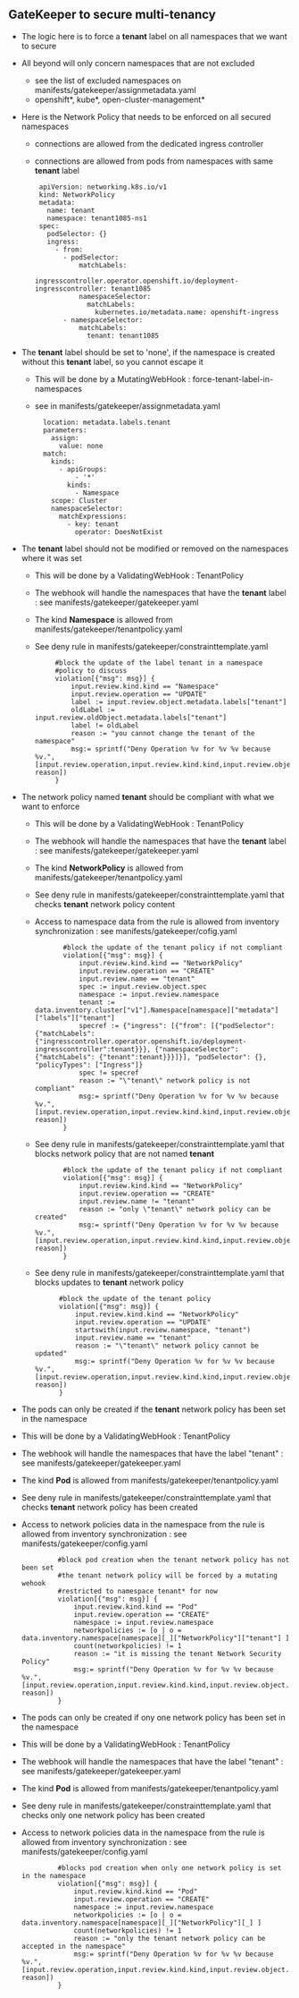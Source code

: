 ## GateKeeper to secure multi-tenancy

 * The logic here is to force a **tenant** label on all namespaces that we want to secure
 * All beyond will only concern namespaces that are not excluded 
   * see the list of excluded namespaces on manifests/gatekeeper/assignmetadata.yaml
   * openshift*, kube*, open-cluster-management*

 * Here is the Network Policy that needs to be enforced on all secured namespaces
   * connections are allowed from the dedicated ingress controller
   * connections are allowed from pods from namespaces with same **tenant** label

          apiVersion: networking.k8s.io/v1
          kind: NetworkPolicy
          metadata:
            name: tenant
            namespace: tenant1085-ns1
          spec:
            podSelector: {}
            ingress:
              - from:
                - podSelector:
                    matchLabels:
                      ingresscontroller.operator.openshift.io/deployment-ingresscontroller: tenant1085
                    namespaceSelector:
                      matchLabels:
                        kubernetes.io/metadata.name: openshift-ingress
                - namespaceSelector:
                    matchLabels:
                      tenant: tenant1085

 * The **tenant** label should be set to 'none', if the namespace is created without this **tenant** label, so you cannot escape it
   * This will be done by a MutatingWebHook : force-tenant-label-in-namespaces
   *  see in manifests/gatekeeper/assignmetadata.yaml

            location: metadata.labels.tenant
            parameters:
              assign:
                value: none
            match:
              kinds:
                - apiGroups:
                    - '*'
                  kinds:
                    - Namespace
              scope: Cluster
              namespaceSelector:
                matchExpressions:
                  - key: tenant
                    operator: DoesNotExist

 * The **tenant** label should not be modified or removed on the namespaces where it was set
   * This will be done by a ValidatingWebHook : TenantPolicy 
   * The webhook will handle the namespaces that have the **tenant** label : see manifests/gatekeeper/gatekeeper.yaml
   * The kind **Namespace** is allowed from manifests/gatekeeper/tenantpolicy.yaml
   * See deny rule in manifests/gatekeeper/constrainttemplate.yaml

              #block the update of the label tenant in a namespace
              #policy to discuss
              violation[{"msg": msg}] {
                  input.review.kind.kind == "Namespace"
                  input.review.operation == "UPDATE"
                  label := input.review.object.metadata.labels["tenant"]
                  oldLabel := input.review.oldObject.metadata.labels["tenant"]
                  label != oldLabel
                  reason := "you cannot change the tenant of the namespace"
                  msg:= sprintf("Deny Operation %v for %v %v because %v.",[input.review.operation,input.review.kind.kind,input.review.object.metadata.name, reason])
              }  

 * The network policy named **tenant** should be compliant with what we want to enforce
   * This will be done by a ValidatingWebHook : TenantPolicy 
   * The webhook will handle the namespaces that have the **tenant** label : see manifests/gatekeeper/gatekeeper.yaml
   * The kind **NetworkPolicy** is allowed from manifests/gatekeeper/tenantpolicy.yaml
   * See deny rule in manifests/gatekeeper/constrainttemplate.yaml that checks **tenant** network policy content
   * Access to namespace data from the rule is allowed from inventory synchronization : see manifests/gatekeeper/cofig.yaml

                #block the update of the tenant policy if not compliant
                violation[{"msg": msg}] {
                    input.review.kind.kind == "NetworkPolicy"
                    input.review.operation == "CREATE"
                    input.review.name == "tenant"
                    spec := input.review.object.spec
                    namespace := input.review.namespace
                    tenant := data.inventory.cluster["v1"].Namespace[namespace]["metadata"]["labels"]["tenant"]
                    specref := {"ingress": [{"from": [{"podSelector": {"matchLabels":{"ingresscontroller.operator.openshift.io/deployment-ingresscontroller":tenant}}}, {"namespaceSelector": {"matchLabels": {"tenant":tenant}}}]}], "podSelector": {}, "policyTypes": ["Ingress"]}
                    spec != specref
                    reason := "\"tenant\" network policy is not compliant"
                    msg:= sprintf("Deny Operation %v for %v %v because %v.",[input.review.operation,input.review.kind.kind,input.review.object.metadata.name, reason])
                }

   * See deny rule in manifests/gatekeeper/constrainttemplate.yaml that blocks network policy that are not named **tenant**

                #block the update of the tenant policy if not compliant
                violation[{"msg": msg}] {
                    input.review.kind.kind == "NetworkPolicy"
                    input.review.operation == "CREATE"
                    input.review.name != "tenant"
                    reason := "only \"tenant\" network policy can be created"
                    msg:= sprintf("Deny Operation %v for %v %v because %v.",[input.review.operation,input.review.kind.kind,input.review.object.metadata.name, reason])
                }

    * See deny rule in manifests/gatekeeper/constrainttemplate.yaml that blocks updates to **tenant** network policy

                #block the update of the tenant policy
                violation[{"msg": msg}] {
                    input.review.kind.kind == "NetworkPolicy"
                    input.review.operation == "UPDATE"
                    startswith(input.review.namespace, "tenant")
                    input.review.name == "tenant"
                    reason := "\"tenant\" network policy cannot be updated"
                    msg:= sprintf("Deny Operation %v for %v %v because %v.",[input.review.operation,input.review.kind.kind,input.review.object.metadata.name, reason])
                }  

  * The pods can only be created if the **tenant** network policy has been set in the namespace
   * This will be done by a ValidatingWebHook : TenantPolicy 
   * The webhook will handle the namespaces that have the label "tenant" : see manifests/gatekeeper/gatekeeper.yaml
   * The kind **Pod** is allowed from manifests/gatekeeper/tenantpolicy.yaml
   * See deny rule in manifests/gatekeeper/constrainttemplate.yaml that checks **tenant** network policy has been created
   * Access to network policies data in the namespace from the rule is allowed from inventory synchronization : see manifests/gatekeeper/config.yaml

                  #block pod creation when the tenant network policy has not been set
                  #the tenant network policy will be forced by a mutating wehook
                  #restricted to namespace tenant* for now
                  violation[{"msg": msg}] {
                      input.review.kind.kind == "Pod"
                      input.review.operation == "CREATE"
                      namespace := input.review.namespace
                      networkpolicies := [o | o = data.inventory.namespace[namespace][_]["NetworkPolicy"]["tenant"] ]
                      count(networkpolicies) != 1
                      reason := "it is missing the tenant Network Security Policy"
                      msg:= sprintf("Deny Operation %v for %v %v because %v.",[input.review.operation,input.review.kind.kind,input.review.object.metadata.name, reason])
                  }

  * The pods can only be created if ony one network policy has been set in the namespace
   * This will be done by a ValidatingWebHook : TenantPolicy 
   * The webhook will handle the namespaces that have the label "tenant" : see manifests/gatekeeper/gatekeeper.yaml
   * The kind **Pod** is allowed from manifests/gatekeeper/tenantpolicy.yaml
   * See deny rule in manifests/gatekeeper/constrainttemplate.yaml that checks only one network policy has been created
   * Access to network policies data in the namespace from the rule is allowed from inventory synchronization : see manifests/gatekeeper/config.yaml

                  #blocks pod creation when only one network policy is set in the namespace
                  violation[{"msg": msg}] {
                      input.review.kind.kind == "Pod"
                      input.review.operation == "CREATE"
                      namespace := input.review.namespace
                      networkpolicies := [o | o = data.inventory.namespace[namespace][_]["NetworkPolicy"][_] ]
                      count(networkpolicies) != 1
                      reason := "only the tenant network policy can be accepted in the namespace"
                      msg:= sprintf("Deny Operation %v for %v %v because %v.",[input.review.operation,input.review.kind.kind,input.review.object.metadata.name, reason])
                  }
